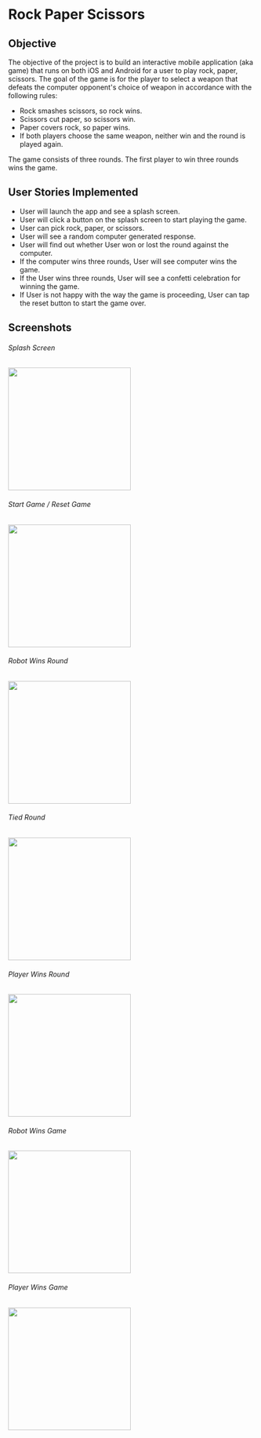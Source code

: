 # Rock Paper Scissors

## Objective

The objective of the project is to build an interactive mobile application (aka game) that runs on both iOS and Android for a user to play rock, paper, scissors. The goal of the game is for the player to select a weapon that defeats the computer opponent's choice of weapon in accordance with the following rules:
- Rock smashes scissors, so rock wins.
- Scissors cut paper, so scissors win.
- Paper covers rock, so paper wins.
- If both players choose the same weapon, neither win and the round is played again.

The game consists of three rounds. The first player to win three rounds wins the game.

## User Stories Implemented

- User will launch the app and see a splash screen.
- User will click a button on the splash screen to start playing the game.
- User can pick rock, paper, or scissors.
- User will see a random computer generated response.
- User will find out whether User won or lost the round against the computer.
- If the computer wins three rounds, User will see computer wins the game.
- If the User wins three rounds, User will see a confetti celebration for winning the game.
- If User is not happy with the way the game is proceeding, User can tap the reset button to start the game over.

## Screenshots
###### Splash Screen
<img src="https://github.com/stlee3102/rock-paper-scissors/blob/main/screenshot1.png" width="250">

###### Start Game / Reset Game
<img src="https://github.com/stlee3102/rock-paper-scissors/blob/main/screenshot2.png" width="250">

###### Robot Wins Round
<img src="https://github.com/stlee3102/rock-paper-scissors/blob/main/screenshot3.png" width="250">

###### Tied Round
<img src="https://github.com/stlee3102/rock-paper-scissors/blob/main/screenshot6.png" width="250">

###### Player Wins Round
<img src="https://github.com/stlee3102/rock-paper-scissors/blob/main/screenshot7.png" width="250">

###### Robot Wins Game
<img src="https://github.com/stlee3102/rock-paper-scissors/blob/main/screenshot4.png" width="250">

###### Player Wins Game
<img src="https://github.com/stlee3102/rock-paper-scissors/blob/main/screenshot5.png" width="250">


